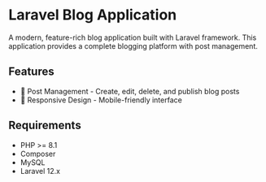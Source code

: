 # Laravel Blog Application
A modern, feature-rich blog application built with Laravel framework. This application provides a complete blogging platform with post management.

## Features
* 📝 Post Management - Create, edit, delete, and publish blog posts
* 📱 Responsive Design - Mobile-friendly interface
## Requirements
* PHP >= 8.1
* Composer
* MySQL
* Laravel 12.x

